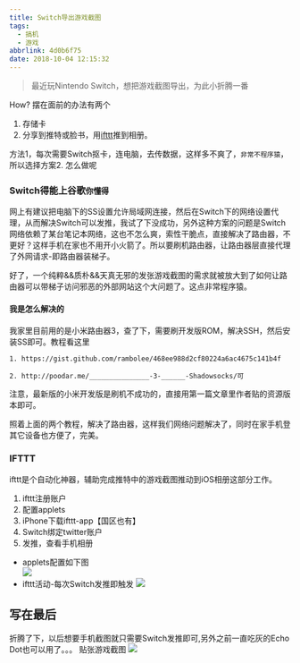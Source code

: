 ```yaml
---
title: Switch导出游戏截图
tags:
  - 搞机
  - 游戏
abbrlink: 4d0b6f75
date: 2018-10-04 12:15:32
---
```

> 最近玩Nintendo Switch，想把游戏截图导出，为此小折腾一番

How? 摆在面前的办法有两个

1. 存储卡
2. 分享到推特或脸书，用[ifttt](https://ifttt.com/)推到相册。

方法1，每次需要Switch抠卡，连电脑，去传数据，这样多不爽了，`非常不程序猿`，所以选择方案2.
怎么做呢
### Switch得能上谷歌`你懂得`
网上有建议把电脑下的SS设置允许局域网连接，然后在Switch下的网络设置代理，从而解决Switch可以发推，我试了下没成功，另外这种方案的问题是Switch网络依赖了某台笔记本网络，这也不怎么爽，索性干脆点，直接解决了路由器，不更好？这样手机在家也不用开小火箭了。所以要刷机路由器，让路由器层直接代理了外网请求-即路由器装梯子。

好了，一个纯粹&&质朴&&天真无邪的发张游戏截图的需求就被放大到了如何让路由器可以带梯子访问邪恶的外部网站这个大问题了。这点非常程序猿。

#### 我是怎么解决的

我家里目前用的是小米路由器3，查了下，需要刷开发版ROM，解决SSH，然后安装SS即可。教程看这里

```
1. https://gist.github.com/rambolee/468ee988d2cf80224a6ac4675c141b4f

2. http://poodar.me/_______________-3-______-Shadowsocks/可
```
注意，最新版的小米开发版是刷机不成功的，直接用第一篇文章里作者贴的资源版本即可。

照着上面的两个教程，解决了路由器，这样我们网络问题解决了，同时在家手机登其它设备也方便了，完美。

### IFTTT
ifttt是个自动化神器，辅助完成推特中的游戏截图推动到iOS相册这部分工作。

1. ifttt注册账户
2. 配置applets
3. iPhone下载ifttt-app【国区也有】
4. Switch绑定twitter账户
5. 发推，查看手机相册
	
- applets配置如下图	
![](//static.1991421.cn/2018-10-04-ifttt.com_applets_86419437d-if-new-tweet-by-alanhe421-with-hashtag-nintendoswitch-then-add-photo-to-album_edit.png)
- ifttt活动-每次Switch发推即触发
![](//static.1991421.cn/2018-10-04-041122.png)

## 写在最后
折腾了下，以后想要手机截图就只需要Switch发推即可,另外之前一直吃灰的Echo Dot也可以用了。。。
贴张游戏截图
![](//static.1991421.cn/2018-10-04-041833.png)

